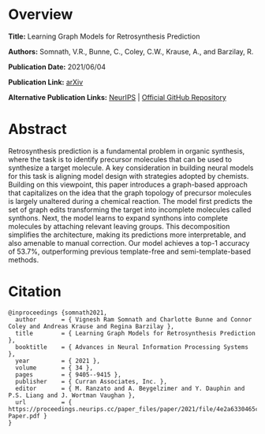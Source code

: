 # Overview
**Title:**
Learning Graph Models for Retrosynthesis Prediction

**Authors:**
Somnath, V.R., Bunne, C., Coley, C.W., Krause, A., and Barzilay, R.

**Publication Date:**
2021/06/04

**Publication Link:**
[arXiv](https://arxiv.org/abs/2006.07038)

**Alternative Publication Links:**
[NeurIPS](https://proceedings.neurips.cc/paper/2021/hash/4e2a6330465c8ffcaa696a5a16639176-Abstract.html) |
[Official GitHub Repository](https://github.com/vsomnath/graphretro)


# Abstract
Retrosynthesis prediction is a fundamental problem in organic synthesis, where the task is to identify precursor molecules that can be used to synthesize a target molecule. 
A key consideration in building neural models for this task is aligning model design with strategies adopted by chemists. 
Building on this viewpoint, this paper introduces a graph-based approach that capitalizes on the idea that the graph topology of precursor molecules is largely unaltered during a chemical reaction. 
The model first predicts the set of graph edits transforming the target into incomplete molecules called synthons. 
Next, the model learns to expand synthons into complete molecules by attaching relevant leaving groups. 
This decomposition simplifies the architecture, making its predictions more interpretable, and also amenable to manual correction. 
Our model achieves a top-1 accuracy of 53.7%, outperforming previous template-free and semi-template-based methods.


# Citation
```
@inproceedings {somnath2021,
  author       = { Vignesh Ram Somnath and Charlotte Bunne and Connor Coley and Andreas Krause and Regina Barzilay },
  title        = { Learning Graph Models for Retrosynthesis Prediction },
  booktitle    = { Advances in Neural Information Processing Systems },
  year         = { 2021 },
  volume       = { 34 },
  pages        = { 9405--9415 },
  publisher    = { Curran Associates, Inc. },
  editor       = { M. Ranzato and A. Beygelzimer and Y. Dauphin and P.S. Liang and J. Wortman Vaughan },
  url          = { https://proceedings.neurips.cc/paper_files/paper/2021/file/4e2a6330465c8ffcaa696a5a16639176-Paper.pdf }
}
```
